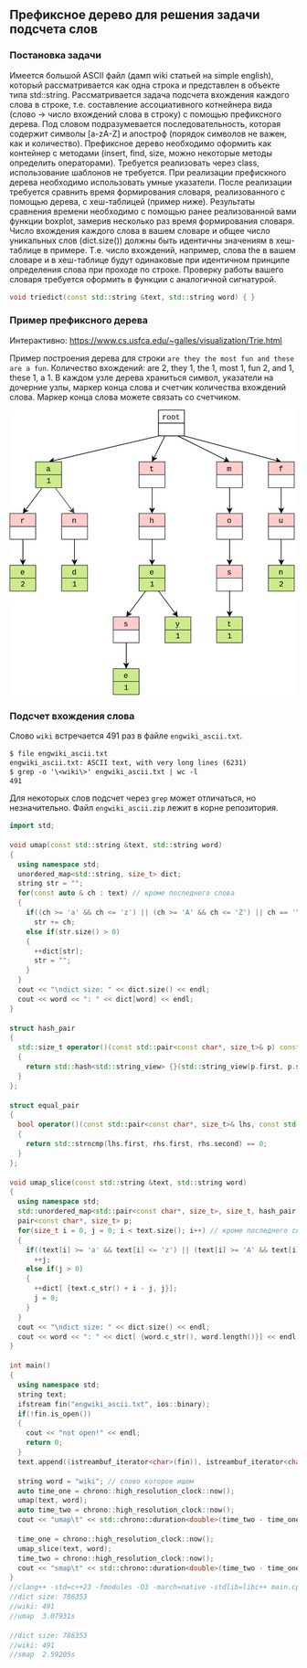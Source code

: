 ## Префиксное дерево для решения задачи подсчета слов

### Постановка задачи

Имеется большой ASCII файл (дамп wiki статьей на simple english), который рассматривается как одна строка и представлен в объекте типа std::string. Рассматривается задача подсчета вхождения каждого слова в строке, т.е. составление ассоциативного котнейнера вида (слово -> число вхождений слова в строку) с помощью префиксного дерева. Под словом подразумевается последовательность, которая содержит символы [a-zA-Z] и апостроф (порядок символов не важен, как и количество). Префиксное дерево необходимо оформить как контейнер с методами (insert, find, size, можно некоторые методы определить операторами). Требуется реализовать через class, использование шаблонов не требуется. При реализации префискного дерева необходимо использовать умные указатели. После реализации требуется сравнить время формирования словаря, реализованного с помощью дерева, с хеш-таблицей (пример ниже). Результаты сравнения времени необходимо с помощью ранее реализованной вами функции boxplot, замерив несколько раз время формирования словаря. Число вхождения каждого слова в вашем словаре и общее число уникальных слов (dict.size()) должны быть идентичны значениям в хеш-таблице в примере. Т.е. число вхождений, например, слова the в вашем словаре и в хеш-таблице будут одинаковые при идентичном принципе определения слова при проходе по строке. Проверку работы вашего словаря требуется оформить в функции с аналогичной сигнатурой.

```cpp
void triedict(const std::string &text, std::string word) { }
```

### Пример префиксного дерева

Интерактивно: https://www.cs.usfca.edu/~galles/visualization/Trie.html

Пример построения дерева для строки `are they the most fun and these are a fun`. Количество вхождений: are 2, they 1, the 1, most 1, fun 2, and 1, these 1, a 1. В каждом узле дерева храниться символ, указатели на дочерние узлы, 
маркер конца слова и счетчик количества вхождений слова. Маркер конца слова можете связать со счетчиком.

<img src="https://github.com/poluyan/saod3kEx/blob/main/saod_trie.png" width="500" />

### Подсчет вхождения слова

Слово `wiki` встречается 491 раз в файле `engwiki_ascii.txt`.
```
$ file engwiki_ascii.txt 
engwiki_ascii.txt: ASCII text, with very long lines (6231)
$ grep -o '\<wiki\>' engwiki_ascii.txt | wc -l
491
```
Для некоторых слов подсчет через `grep` может отличаться, но незначительно. Файл `engwiki_ascii.zip` лежит в корне репозитория.

```cpp
import std;

void umap(const std::string &text, std::string word)
{
  using namespace std;
  unordered_map<std::string, size_t> dict;
  string str = "";
  for(const auto & ch : text) // кроме последнего слова
  {
    if((ch >= 'a' && ch <= 'z') || (ch >= 'A' && ch <= 'Z') || ch == '\'')
      str += ch;
    else if(str.size() > 0)
    {
      ++dict[str];
      str = "";
    }
  }
  cout << "\ndict size: " << dict.size() << endl;
  cout << word << ": " << dict[word] << endl;
}

struct hash_pair
{
  std::size_t operator()(const std::pair<const char*, size_t>& p) const
  {
    return std::hash<std::string_view> {}(std::string_view(p.first, p.second));
  }
};

struct equal_pair
{
  bool operator()(const std::pair<const char*, size_t>& lhs, const std::pair<const char*, size_t>& rhs) const
  {
    return std::strncmp(lhs.first, rhs.first, rhs.second) == 0;
  }
};

void umap_slice(const std::string &text, std::string word)
{
  using namespace std;
  std::unordered_map<std::pair<const char*, size_t>, size_t, hash_pair, equal_pair> dict;
  pair<const char*, size_t> p;
  for(size_t i = 0, j = 0; i < text.size(); i++) // кроме последнего слова
  {
    if((text[i] >= 'a' && text[i] <= 'z') || (text[i] >= 'A' && text[i] <= 'Z') || text[i] == '\'')
      ++j;
    else if(j > 0)
    {
      ++dict[ {text.c_str() + i - j, j}];
      j = 0;
    }
  }
  cout << "\ndict size: " << dict.size() << endl;
  cout << word << ": " << dict[ {word.c_str(), word.length()}] << endl;
}

int main()
{
  using namespace std;
  string text;
  ifstream fin("engwiki_ascii.txt", ios::binary);
  if(!fin.is_open())
  {
    cout << "not open!" << endl;
    return 0;
  }
  text.append((istreambuf_iterator<char>(fin)), istreambuf_iterator<char>());

  string word = "wiki"; // слово которое ищем
  auto time_one = chrono::high_resolution_clock::now();
  umap(text, word);
  auto time_two = chrono::high_resolution_clock::now();
  cout << "umap\t" << std::chrono::duration<double>(time_two - time_one) << endl;

  time_one = chrono::high_resolution_clock::now();
  umap_slice(text, word);
  time_two = chrono::high_resolution_clock::now();
  cout << "smap\t" << std::chrono::duration<double>(time_two - time_one) << endl;
}
//clang++ -std=c++23 -fmodules -O3 -march=native -stdlib=libc++ main.cpp
//dict size: 786353
//wiki: 491
//umap	3.07931s

//dict size: 786353
//wiki: 491
//smap	2.59205s

```


